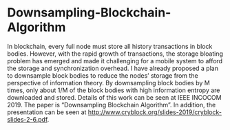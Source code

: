 # Downsampling-Blockchain-Algorithm

In blockchain, every full node must store all history transactions in block bodies. However, with the rapid growth of transactions, the storage bloating problem has emerged and made it challenging for a mobile system to afford the storage and synchronization overhead. I have already proposed a plan to downsample block bodies to reduce the nodes’ storage from the perspective of information theory. By downsampling block bodies by M times, only about 1/M of the block bodies with high information entropy are downloaded and stored. Details of this work can be seen at IEEE INCOCOM 2019. The paper is “Downsampling Blockchain Algorithm”. In addition, the presentation can be seen at http://www.cryblock.org/slides-2019/cryblock-slides-2-6.pdf.
